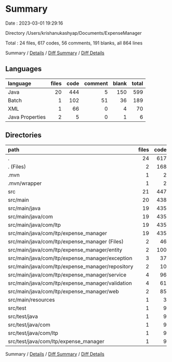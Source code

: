 # Summary

Date : 2023-03-01 19:29:16

Directory /Users/krishanukashyap/Documents/ExpenseManager

Total : 24 files,  617 codes, 56 comments, 191 blanks, all 864 lines

Summary / [Details](details.md) / [Diff Summary](diff.md) / [Diff Details](diff-details.md)

## Languages
| language | files | code | comment | blank | total |
| :--- | ---: | ---: | ---: | ---: | ---: |
| Java | 20 | 444 | 5 | 150 | 599 |
| Batch | 1 | 102 | 51 | 36 | 189 |
| XML | 1 | 66 | 0 | 4 | 70 |
| Java Properties | 2 | 5 | 0 | 1 | 6 |

## Directories
| path | files | code | comment | blank | total |
| :--- | ---: | ---: | ---: | ---: | ---: |
| . | 24 | 617 | 56 | 191 | 864 |
| . (Files) | 2 | 168 | 51 | 40 | 259 |
| .mvn | 1 | 2 | 0 | 1 | 3 |
| .mvn/wrapper | 1 | 2 | 0 | 1 | 3 |
| src | 21 | 447 | 5 | 150 | 602 |
| src/main | 20 | 438 | 5 | 145 | 588 |
| src/main/java | 19 | 435 | 5 | 145 | 585 |
| src/main/java/com | 19 | 435 | 5 | 145 | 585 |
| src/main/java/com/ltp | 19 | 435 | 5 | 145 | 585 |
| src/main/java/com/ltp/expense_manager | 19 | 435 | 5 | 145 | 585 |
| src/main/java/com/ltp/expense_manager (Files) | 2 | 46 | 3 | 12 | 61 |
| src/main/java/com/ltp/expense_manager/entity | 2 | 100 | 0 | 26 | 126 |
| src/main/java/com/ltp/expense_manager/exception | 3 | 37 | 0 | 16 | 53 |
| src/main/java/com/ltp/expense_manager/repository | 2 | 10 | 0 | 10 | 20 |
| src/main/java/com/ltp/expense_manager/service | 4 | 96 | 2 | 31 | 129 |
| src/main/java/com/ltp/expense_manager/validation | 4 | 61 | 0 | 24 | 85 |
| src/main/java/com/ltp/expense_manager/web | 2 | 85 | 0 | 26 | 111 |
| src/main/resources | 1 | 3 | 0 | 0 | 3 |
| src/test | 1 | 9 | 0 | 5 | 14 |
| src/test/java | 1 | 9 | 0 | 5 | 14 |
| src/test/java/com | 1 | 9 | 0 | 5 | 14 |
| src/test/java/com/ltp | 1 | 9 | 0 | 5 | 14 |
| src/test/java/com/ltp/expense_manager | 1 | 9 | 0 | 5 | 14 |

Summary / [Details](details.md) / [Diff Summary](diff.md) / [Diff Details](diff-details.md)